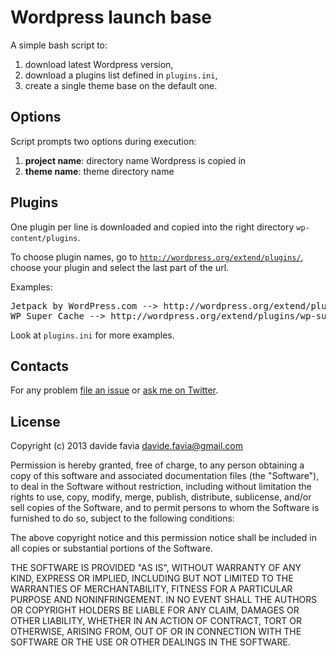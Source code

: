 Wordpress launch base
=====================

A simple bash script to:

1. download latest Wordpress version,
2. download a plugins list defined in <code>plugins.ini</code>,
3. create a single theme base on the default one.

Options
-------
Script prompts two options during execution:

1. **project name**: directory name Wordpress is copied in
2. **theme name**: theme directory name

Plugins
-------
One plugin per line is downloaded and copied into the right directory <code>wp-content/plugins</code>.

To choose plugin names, go to <code>http://wordpress.org/extend/plugins/</code>, choose your plugin and select the last part of the url.

Examples:

<pre>
Jetpack by WordPress.com --> http://wordpress.org/extend/plugins/jetpack/ --> jetpack
WP Super Cache --> http://wordpress.org/extend/plugins/wp-super-cache/ --> wp-super-cache
</pre>

Look at <code>plugins.ini</code> for more examples.

Contacts
--------
For any problem [file an issue](https://github.com/davidefavia/jquery-mobile-theme-lesscss/issues "jQuery Mobile theme LessCSS issues") or [ask me on Twitter](https://twitter.com/_davide "@_davide").

License
-------
Copyright (c) 2013 davide favia <davide.favia@gmail.com>

Permission is hereby granted, free of charge, to any person obtaining a copy of this software and associated documentation files (the "Software"), to deal in the Software without restriction, including without limitation the rights to use, copy, modify, merge, publish, distribute, sublicense, and/or sell copies of the Software, and to permit persons to whom the Software is furnished to do so, subject to the following conditions:

The above copyright notice and this permission notice shall be included in all copies or substantial portions of the Software.

THE SOFTWARE IS PROVIDED "AS IS", WITHOUT WARRANTY OF ANY KIND, EXPRESS OR IMPLIED, INCLUDING BUT NOT LIMITED TO THE WARRANTIES OF MERCHANTABILITY, FITNESS FOR A PARTICULAR PURPOSE AND NONINFRINGEMENT. IN NO EVENT SHALL THE AUTHORS OR COPYRIGHT HOLDERS BE LIABLE FOR ANY CLAIM, DAMAGES OR OTHER LIABILITY, WHETHER IN AN ACTION OF CONTRACT, TORT OR OTHERWISE, ARISING FROM, OUT OF OR IN CONNECTION WITH THE SOFTWARE OR THE USE OR OTHER DEALINGS IN THE SOFTWARE.
